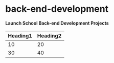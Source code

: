 # back-end-development

**Launch School Back-end Development Projects**

| Heading1 | Heading2
|----------|----------
|    10    |  20    
|    30    |   40

